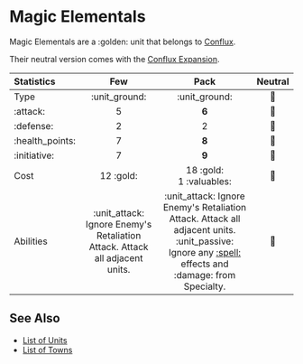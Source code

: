 # Magic Elementals

Magic Elementals are a :golden: unit that belongs to [Conflux](../towns/conflux.md).

Their neutral version comes with the [Conflux Expansion](../content.md).


| Statistics | Few | Pack | Neutral |
| :--- | :---: | :---: | :---: |
| Type | :unit_ground: | :unit_ground: | 🚧 |
| :attack: | 5 | **6** | 🚧 |
| :defense: | 2 | 2 | 🚧 |
| :health_points: | 7 | **8** | 🚧 |
| :initiative: | 7 | **9** | 🚧 |
| Cost | 12 :gold: | 18 :gold:<br>1 :valuables: | 🚧 |
| Abilities | :unit_attack: Ignore Enemy's Retaliation Attack. Attack all adjacent units. | :unit_attack: Ignore Enemy's Retaliation Attack. Attack all adjacent units. :unit_passive: Ignore any [:spell:](../spells/index.md) effects and :damage: from Specialty. | 🚧 |


## See Also

- [List of Units](index.md)
- [List of Towns](../towns/index.md)
